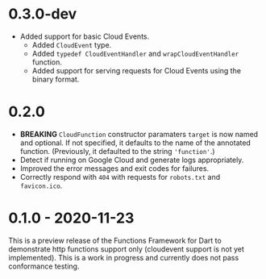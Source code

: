 # 0.3.0-dev

- Added support for basic Cloud Events.
  - Added `CloudEvent` type.
  - Added `typedef CloudEventHandler` and `wrapCloudEventHandler` function.
  - Added support for serving requests for Cloud Events using the binary format.

# 0.2.0

- **BREAKING** `CloudFunction` constructor paramaters `target` is now named and
  optional. If not specified, it defaults to the name of the annotated function.
  (Previously, it defaulted to the string `'function'`.)
- Detect if running on Google Cloud and generate logs appropriately.
- Improved the error messages and exit codes for failures.
- Correctly respond with `404` with requests for `robots.txt` and `favicon.ico`.

# 0.1.0 - 2020-11-23

This is a preview release of the Functions Framework for Dart to demonstrate
http functions support only (cloudevent support is not yet implemented). This 
is a work in progress and currently does not pass conformance testing.
